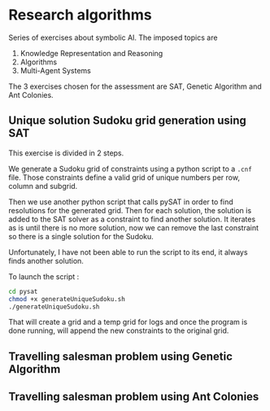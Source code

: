 # Research algorithms

Series of exercises about symbolic AI. The imposed topics are
1. Knowledge Representation and Reasoning
2. Algorithms
3. Multi-Agent Systems

The 3 exercises chosen for the assessment are SAT, Genetic Algorithm and Ant Colonies.

## Unique solution Sudoku grid generation using SAT
This exercise is divided in 2 steps.

We generate a Sudoku grid of constraints using a python script to a `.cnf` file. Those constraints define a valid grid of unique numbers per row, column and subgrid.

Then we use another python script that calls pySAT in order to find resolutions for the generated grid. Then for each solution, the solution is added to the SAT solver as a constraint to find another solution. It iterates as is until there is no more solution, now we can remove the last constraint so there is a single solution for the Sudoku.

Unfortunately, I have not been able to run the script to its end, it always finds another solution.

To launch the script :
```bash
cd pysat
chmod +x generateUniqueSudoku.sh
./generateUniqueSudoku.sh
```
That will create a grid and a temp grid for logs and once the program is done running, will append the new constraints to the original grid.

## Travelling salesman problem using Genetic Algorithm


## Travelling salesman problem using Ant Colonies
